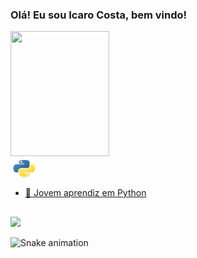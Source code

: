 ### Olá! Eu sou Icaro Costa, bem vindo!

<div align="left">
<a href="https://github.com/icarokosta">
  <img height="200em" img width="56%" src="https://github-readme-stats.vercel.app/api?username=icarokosta&show_icons=true&theme=dark&include_all_commits=true&count_private=true"/>
  
</div>
<img align="center" alt="Rafa-Python" height="33" width="44" src="https://raw.githubusercontent.com/devicons/devicon/master/icons/python/python-original.svg">


- 🌱 Jovem aprendiz em Python

##

<a href="https://www.linkedin.com/in/icarorcosta/-45875016a" target="_blank"><img src="https://img.shields.io/badge/-LinkedIn-%230077B5?style=for-the-badge&logo=linkedin&logoColor=white" target="_blank"></a>


![Snake animation](https://github.com/icarokosta/icarokosta/blob/output/github-contribution-grid-snake.svg)
